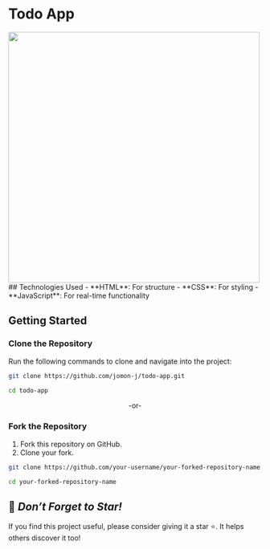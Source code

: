 # Todo App

<img src ="https://github.com/user-attachments/assets/fec595af-c718-434b-bd9a-eb832aea87a4" width="500">
## Technologies Used  
- **HTML**: For structure  
- **CSS**: For styling  
- **JavaScript**: For real-time functionality

## Getting Started  

### Clone the Repository  
Run the following commands to clone and navigate into the project:

```bash  
git clone https://github.com/jomon-j/todo-app.git
```
```bash
cd todo-app
```

<p align ="center">-or-</p>

### Fork the Repository  
1. Fork this repository on GitHub.  
2. Clone your fork.

```bash  
git clone https://github.com/your-username/your-forked-repository-name.git
```
```bash
cd your-forked-repository-name    
```

## 🌟 *Don’t Forget to Star!*
If you find this project useful, please consider giving it a star ⭐. It helps others discover it too!
